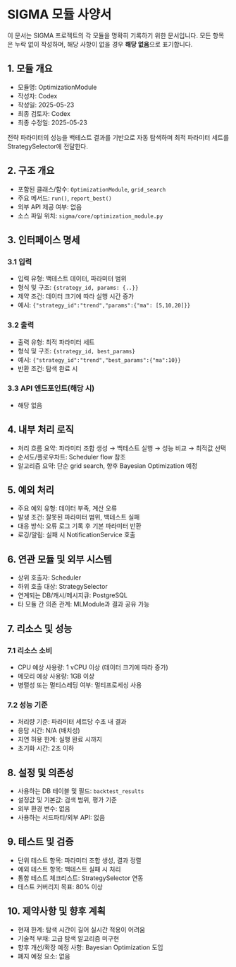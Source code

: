 # SIGMA 모듈 사양서

이 문서는 SIGMA 프로젝트의 각 모듈을 명확히 기록하기 위한 문서입니다. 모든 항목은 누락 없이 작성하며, 해당 사항이 없을 경우 **해당 없음**으로 표기합니다.

## 1. 모듈 개요
* 모듈명: OptimizationModule
* 작성자: Codex
* 작성일: 2025-05-23
* 최종 검토자: Codex
* 최종 수정일: 2025-05-23

전략 파라미터의 성능을 백테스트 결과를 기반으로 자동 탐색하며 최적 파라미터 세트를 StrategySelector에 전달한다.

## 2. 구조 개요
* 포함된 클래스/함수: `OptimizationModule`, `grid_search`
* 주요 메서드: `run()`, `report_best()`
* 외부 API 제공 여부: 없음
* 소스 파일 위치: `sigma/core/optimization_module.py`

## 3. 인터페이스 명세
### 3.1 입력
* 입력 유형: 백테스트 데이터, 파라미터 범위
* 형식 및 구조: `{strategy_id, params: {..}}`
* 제약 조건: 데이터 크기에 따라 실행 시간 증가
* 예시: `{"strategy_id":"trend","params":{"ma": [5,10,20]}}`

### 3.2 출력
* 출력 유형: 최적 파라미터 세트
* 형식 및 구조: `{strategy_id, best_params}`
* 예시: `{"strategy_id":"trend","best_params":{"ma":10}}`
* 반환 조건: 탐색 완료 시

### 3.3 API 엔드포인트(해당 시)
* 해당 없음

## 4. 내부 처리 로직
* 처리 흐름 요약: 파라미터 조합 생성 → 백테스트 실행 → 성능 비교 → 최적값 선택
* 순서도/플로우차트: Scheduler flow 참조
* 알고리즘 요약: 단순 grid search, 향후 Bayesian Optimization 예정

## 5. 예외 처리
* 주요 예외 유형: 데이터 부족, 계산 오류
* 발생 조건: 잘못된 파라미터 범위, 백테스트 실패
* 대응 방식: 오류 로그 기록 후 기본 파라미터 반환
* 로깅/알림: 실패 시 NotificationService 호출

## 6. 연관 모듈 및 외부 시스템
* 상위 호출자: Scheduler
* 하위 호출 대상: StrategySelector
* 연계되는 DB/캐시/메시지큐: PostgreSQL
* 타 모듈 간 의존 관계: MLModule과 결과 공유 가능

## 7. 리소스 및 성능
### 7.1 리소스 소비
* CPU 예상 사용량: 1 vCPU 이상 (데이터 크기에 따라 증가)
* 메모리 예상 사용량: 1GB 이상
* 병렬성 또는 멀티스레딩 여부: 멀티프로세싱 사용

### 7.2 성능 기준
* 처리량 기준: 파라미터 세트당 수초 내 결과
* 응답 시간: N/A (배치성)
* 지연 허용 한계: 실행 완료 시까지
* 초기화 시간: 2초 이하

## 8. 설정 및 의존성
* 사용하는 DB 테이블 및 필드: `backtest_results`
* 설정값 및 기본값: 검색 범위, 평가 기준
* 외부 환경 변수: 없음
* 사용하는 서드파티/외부 API: 없음

## 9. 테스트 및 검증
* 단위 테스트 항목: 파라미터 조합 생성, 결과 정렬
* 예외 테스트 항목: 백테스트 실패 시 처리
* 통합 테스트 체크리스트: StrategySelector 연동
* 테스트 커버리지 목표: 80% 이상

## 10. 제약사항 및 향후 계획
* 현재 한계: 탐색 시간이 길어 실시간 적용이 어려움
* 기술적 부채: 고급 탐색 알고리즘 미구현
* 향후 개선/확장 예정 사항: Bayesian Optimization 도입
* 폐지 예정 요소: 없음
